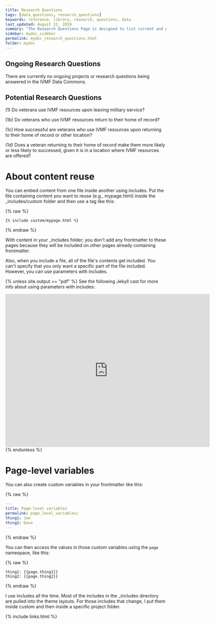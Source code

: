 ```yaml
---
title: Research Questions
tags: [data_questions, research_questions]
keywords: reference, library, research, questions, data
last_updated: August 12, 2019
summary: "The Research Questions Page is designed to list current and potential research questions that need to be answered.  If you are interested in helping with the analysis or providing data to the commons, please contact us @ <email>."
sidebar: mydoc_sidebar
permalink: mydoc_research_questions.html
folder: mydoc
---
```


## Ongoing Research Questions 
There are currently no ongoing projects or research questions being answered in the IVMF Data Commons.

## Potential Research Questions
(1) Do veterans use IVMF resources upon leaving military service?

(1b) Do veterans who use IVMF resources return to their home of record?

(1c) How successful are veterans who use IVMF resources upon returning to their home of record or other location?

(1d) Does a veteran returning to their home of record make them more likely or less likely to successed, given it is in a location where IVMF resources are offered?  



# About content reuse
You can embed content from one file inside another using includes. Put the file containing content you want to reuse (e.g., mypage.html) inside the \_includes/custom folder and then use a tag like this:

{% raw %}
```
{% include custom/mypage.html %}
```
{% endraw %}

With content in your \_includes folder, you don't add any frontmatter to these pages because they will be included on other pages already containing frontmatter.

Also, when you include a file, all of the file's contents get included. You can't specify that you only want a specific part of the file included. However, you can use parameters with includes.

{% unless site.output == "pdf" %}
See the following Jekyll cast for more info about using parameters with includes:

<iframe width="640" height="480" src="https://www.youtube.com/embed/kzpGqdEMbIs" frameborder="0" allowfullscreen></iframe>
{% endunless %}

# Page-level variables

You can also create custom variables in your frontmatter like this:

{% raw %}
```yaml
---
title: Page-level variables
permalink: page_level_variables/
thing1: Joe
thing2: Dave
---
```
{% endraw %}

You can then access the values in those custom variables using the `page` namespace, like this:

{% raw %}
```
thing1: {{page.thing1}}
thing2: {{page.thing2}}
```
{% endraw %}


I use includes all the time. Most of the includes in the \_includes directory are pulled into the theme layouts. For those includes that change, I put them inside custom and then inside a specific project folder.

{% include links.html %}
